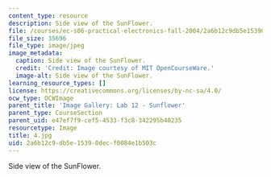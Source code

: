 ```yaml
---
content_type: resource
description: Side view of the SunFlower.
file: /courses/ec-s06-practical-electronics-fall-2004/2a6b12c9db5e15390decf0084e1b503c_4.jpg
file_size: 35696
file_type: image/jpeg
image_metadata:
  caption: Side view of the SunFlower.
  credit: 'Credit: Image courtesy of MIT OpenCourseWare.'
  image-alt: Side view of the SunFlower.
learning_resource_types: []
license: https://creativecommons.org/licenses/by-nc-sa/4.0/
ocw_type: OCWImage
parent_title: 'Image Gallery: Lab 12 - Sunflower'
parent_type: CourseSection
parent_uid: e47ef7f9-cef5-4533-f3c8-342295b40235
resourcetype: Image
title: 4.jpg
uid: 2a6b12c9-db5e-1539-0dec-f0084e1b503c
---
```

Side view of the SunFlower.